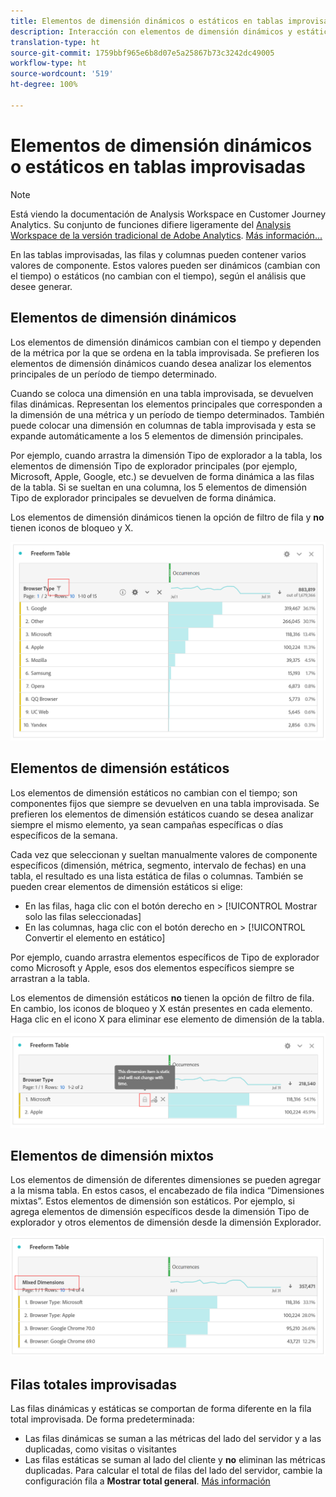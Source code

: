 ```yaml
---
title: Elementos de dimensión dinámicos o estáticos en tablas improvisadas
description: Interacción con elementos de dimensión dinámicos y estáticos en tablas.
translation-type: ht
source-git-commit: 1759bbf965e6b8d07e5a25867b73c3242dc49005
workflow-type: ht
source-wordcount: '519'
ht-degree: 100%

---
```



# Elementos de dimensión dinámicos o estáticos en tablas improvisadas

>[!NOTE]
>
>Está viendo la documentación de Analysis Workspace en Customer Journey Analytics. Su conjunto de funciones difiere ligeramente del [Analysis Workspace de la versión tradicional de Adobe Analytics](https://docs.adobe.com/content/help/es-ES/analytics/analyze/analysis-workspace/home.html). [Más información...](/help/getting-started/cja-aa.md)

En las tablas improvisadas, las filas y columnas pueden contener varios valores de componente. Estos valores pueden ser dinámicos (cambian con el tiempo) o estáticos (no cambian con el tiempo), según el análisis que desee generar.

## Elementos de dimensión dinámicos

Los elementos de dimensión dinámicos cambian con el tiempo y dependen de la métrica por la que se ordena en la tabla improvisada. Se prefieren los elementos de dimensión dinámicos cuando desea analizar los elementos principales de un período de tiempo determinado.

Cuando se coloca una dimensión en una tabla improvisada, se devuelven filas dinámicas. Representan los elementos principales que corresponden a la dimensión de una métrica y un período de tiempo determinados. También puede colocar una dimensión en columnas de tabla improvisada y esta se expande automáticamente a los 5 elementos de dimensión principales.

Por ejemplo, cuando arrastra la dimensión Tipo de explorador a la tabla, los elementos de dimensión Tipo de explorador principales (por ejemplo, Microsoft, Apple, Google, etc.) se devuelven de forma dinámica a las filas de la tabla. Si se sueltan en una columna, los 5 elementos de dimensión Tipo de explorador principales se devuelven de forma dinámica.

Los elementos de dimensión dinámicos tienen la opción de filtro de fila y **no** tienen iconos de bloqueo y X.

![](assets/dynamic-items.png)

## Elementos de dimensión estáticos

Los elementos de dimensión estáticos no cambian con el tiempo; son componentes fijos que siempre se devuelven en una tabla improvisada. Se prefieren los elementos de dimensión estáticos cuando se desea analizar siempre el mismo elemento, ya sean campañas específicas o días específicos de la semana.

Cada vez que seleccionan y sueltan manualmente valores de componente específicos (dimensión, métrica, segmento, intervalo de fechas) en una tabla, el resultado es una lista estática de filas o columnas. También se pueden crear elementos de dimensión estáticos si elige:

* En las filas, haga clic con el botón derecho en > [!UICONTROL Mostrar solo las filas seleccionadas]
* En las columnas, haga clic con el botón derecho en > [!UICONTROL Convertir el elemento en estático]

Por ejemplo, cuando arrastra elementos específicos de Tipo de explorador como Microsoft y Apple, esos dos elementos específicos siempre se arrastran a la tabla.

Los elementos de dimensión estáticos **no** tienen la opción de filtro de fila. En cambio, los iconos de bloqueo y X están presentes en cada elemento. Haga clic en el icono X para eliminar ese elemento de dimensión de la tabla.

![](assets/static-items.png)

## Elementos de dimensión mixtos

Los elementos de dimensión de diferentes dimensiones se pueden agregar a la misma tabla. En estos casos, el encabezado de fila indica “Dimensiones mixtas”. Estos elementos de dimensión son estáticos. Por ejemplo, si agrega elementos de dimensión específicos desde la dimensión Tipo de explorador y otros elementos de dimensión desde la dimensión Explorador.

![](assets/mixed-dimensions.png)

## Filas totales improvisadas

Las filas dinámicas y estáticas se comportan de forma diferente en la fila total improvisada. De forma predeterminada:

* Las filas dinámicas se suman a las métricas del lado del servidor y a las duplicadas, como visitas o visitantes
* Las filas estáticas se suman al lado del cliente y **no** eliminan las métricas duplicadas. Para calcular el total de filas del lado del servidor, cambie la configuración fila a **Mostrar total general**. [Más información](https://docs.adobe.com/content/help/es-ES/analytics/analyze/analysis-workspace/visualizations/freeform-table/workspace-totals.html)

